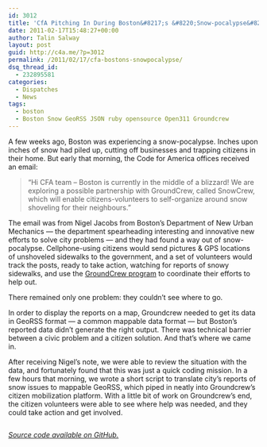 ```yaml
---
id: 3012
title: 'CfA Pitching In During Boston&#8217;s &#8220;Snow-pocalypse&#8221;'
date: 2011-02-17T15:48:27+00:00
author: Talin Salway
layout: post
guid: http://c4a.me/?p=3012
permalink: /2011/02/17/cfa-bostons-snowpocalypse/
dsq_thread_id:
  - 232895581
categories:
  - Dispatches
  - News
tags:
  - boston
  - Boston Snow GeoRSS JSON ruby opensource Open311 Groundcrew
---
```

A few weeks ago, Boston was experiencing a snow-pocalypse. Inches upon inches of snow had piled up, cutting off businesses and trapping citizens in their home. But early that morning, the Code for America offices received an email:

> &#8220;Hi CFA team &#8211; Boston is currently in the middle of a blizzard! We are exploring a possible partnership with GroundCrew, called SnowCrew, which will enable citizens-volunteers to self-organize around snow shoveling for their neighbours.&#8221;

The email was from Nigel Jacobs from Boston&#8217;s Department of New Urban Mechanics &#8212; the department spearheading interesting and innovative new efforts to solve city problems &#8212; and they had found a way out of snow-pocalypse. Cellphone-using citizens would send pictures &#038; GPS locations of unshoveled sidewalks to the government, and a set of volunteers would track the posts, ready to take action, watching for reports of snowy sidewalks, and use the [GroundCrew program](http://groundcrew.us/) to coordinate their efforts to help out.

There remained only one problem: they couldn&#8217;t see where to go. 

In order to display the reports on a map, Groundcrew needed to get its data in GeoRSS format &#8212; a common mappable data format &#8212; but Boston&#8217;s reported data didn&#8217;t generate the right output. There was technical barrier between a civic problem and a citizen solution. And that&#8217;s where we came in.

After receiving Nigel&#8217;s note, we were able to review the situation with the data, and fortunately found that this was just a quick coding mission. In a few hours that morning, we wrote a short script</a> to translate city&#8217;s reports of snow issues to mappable GeoRSS, which piped in neatly into Groundcrew&#8217;s citizen mobilization platform. With a little bit of work on Groundcrew&#8217;s end, the citizen volunteers were able to see where help was needed, and they could take action and get involved.

<img src="http://codeforamerica.org/wp-content/uploads/2011/01/snowcrew-311-1024x554.jpg" alt="" title="snowcrew-311" class="aligncenter size-large wp-image-3216" />

_[Source code available on GitHub.](https://github.com/YenTheFirst/open311-to-georss/)_
